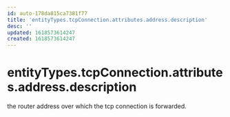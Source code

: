 ```yaml
---
id: auto-178da815ca7381f77
title: 'entityTypes.tcpConnection.attributes.address.description'
desc: ''
updated: 1618573614247
created: 1618573614247
---
```

# entityTypes.tcpConnection.attributes.address.description

the router address over which the tcp connection is forwarded.